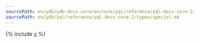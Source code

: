 ```yaml
---
sourcePath: en/ydb/ydb-docs-core/en/core/yql/reference/yql-docs-core-2/types/special.md
sourcePath: en/ydb/yql/reference/yql-docs-core-2/types/special.md
---
```



{% include [x](_includes/special.md) %}
